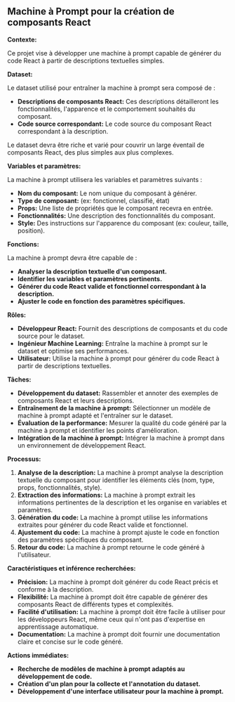 ## Machine à Prompt pour la création de composants React

**Contexte:**

Ce projet vise à développer une machine à prompt capable de générer du code React à partir de descriptions textuelles simples. 

**Dataset:**

Le dataset utilisé pour entraîner la machine à prompt sera composé de :

* **Descriptions de composants React:** Ces descriptions détailleront les fonctionnalités, l'apparence et le comportement souhaités du composant.
* **Code source correspondant:** Le code source du composant React correspondant à la description.

Le dataset devra être riche et varié pour couvrir un large éventail de composants React, des plus simples aux plus complexes.

**Variables et paramètres:**

La machine à prompt utilisera les variables et paramètres suivants :

* **Nom du composant:** Le nom unique du composant à générer.
* **Type de composant:** (ex: fonctionnel, classifié, état)
* **Props:** Une liste de propriétés que le composant recevra en entrée.
* **Fonctionnalités:** Une description des fonctionnalités du composant.
* **Style:** Des instructions sur l'apparence du composant (ex: couleur, taille, position).

**Fonctions:**

La machine à prompt devra être capable de :

* **Analyser la description textuelle d'un composant.**
* **Identifier les variables et paramètres pertinents.**
* **Générer du code React valide et fonctionnel correspondant à la description.**
* **Ajuster le code en fonction des paramètres spécifiques.**

**Rôles:**

* **Développeur React:** Fournit des descriptions de composants et du code source pour le dataset.
* **Ingénieur Machine Learning:** Entraîne la machine à prompt sur le dataset et optimise ses performances.
* **Utilisateur:** Utilise la machine à prompt pour générer du code React à partir de descriptions textuelles.

**Tâches:**

* **Développement du dataset:** Rassembler et annoter des exemples de composants React et leurs descriptions.
* **Entraînement de la machine à prompt:** Sélectionner un modèle de machine à prompt adapté et l'entraîner sur le dataset.
* **Évaluation de la performance:** Mesurer la qualité du code généré par la machine à prompt et identifier les points d'amélioration.
* **Intégration de la machine à prompt:** Intégrer la machine à prompt dans un environnement de développement React.

**Processus:**

1. **Analyse de la description:** La machine à prompt analyse la description textuelle du composant pour identifier les éléments clés (nom, type, props, fonctionnalités, style).
2. **Extraction des informations:** La machine à prompt extrait les informations pertinentes de la description et les organise en variables et paramètres.
3. **Génération du code:** La machine à prompt utilise les informations extraites pour générer du code React valide et fonctionnel.
4. **Ajustement du code:** La machine à prompt ajuste le code en fonction des paramètres spécifiques du composant.
5. **Retour du code:** La machine à prompt retourne le code généré à l'utilisateur.

**Caractéristiques et inférence recherchées:**

* **Précision:** La machine à prompt doit générer du code React précis et conforme à la description.
* **Flexibilité:** La machine à prompt doit être capable de générer des composants React de différents types et complexités.
* **Facilité d'utilisation:** La machine à prompt doit être facile à utiliser pour les développeurs React, même ceux qui n'ont pas d'expertise en apprentissage automatique.
* **Documentation:** La machine à prompt doit fournir une documentation claire et concise sur le code généré.

**Actions immédiates:**

* **Recherche de modèles de machine à prompt adaptés au développement de code.**
* **Création d'un plan pour la collecte et l'annotation du dataset.**
* **Développement d'une interface utilisateur pour la machine à prompt.**




